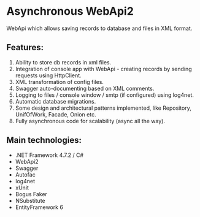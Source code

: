 # Asynchronous WebApi2
WebApi which allows saving records to database and files in XML format.

## Features: ##
1. Ability to store db records in xml files.
2. Integration of console app with WebApi - creating records by sending requests using HttpClient.
3. XML transformation of config files.
4. Swagger auto-documenting based on XML comments.
5. Logging to files / console window / smtp (if configured) using log4net.
6. Automatic database migrations.
7. Some design and architectural patterns implemented, like Repository, UnifOfWork, Facade, Onion etc.
8. Fully asynchronous code for scalability (async all the way).

## Main technologies: ##
* .NET Framework 4.7.2 / C#
* WebApi2
* Swagger
* Autofac
* log4net
* xUnit
* Bogus Faker
* NSubstitute
* EntityFramework 6
